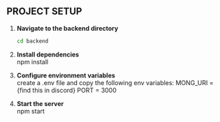 ## PROJECT SETUP

1. **Navigate to the backend directory**  
   ```bash
   cd backend

2. **Install dependencies**  
   npm install

3. **Configure environment variables**  
   create a .env file and copy the following env variables:
   MONG_URI = {find this in discord}
   PORT = 3000

4. **Start the server**  
   npm start

